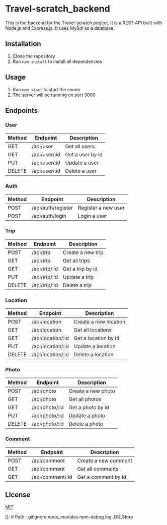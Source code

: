 ﻿# Travel-scratch_backend
This is the backend for the Travel-scratch project. It is a REST API built with Node.js and Express.js. It uses MySql as a database.

## Installation
1. Clone the repository
2. Run `npm install` to install all dependencies

## Usage
1. Run `npm start` to start the server
2. The server will be running on port 3000

## Endpoints
### User

| Method | Endpoint | Description |
| ------ | -------- | ----------- |
| GET | /api/user | Get all users |
| GET | /api/user/:id | Get a user by id |
| PUT | /api/user/:id | Update a user |
| DELETE | /api/user/:id | Delete a user |

### Auth

| Method | Endpoint | Description |
| ------ | -------- | ----------- |
| POST | /api/auth/register | Register a new user |
| POST | /api/auth/login | Login a user |


### Trip

| Method | Endpoint | Description |
| ------ | -------- | ----------- |
| POST | /api/trip | Create a new trip |
| GET | /api/trip | Get all trips |
| GET | /api/trip/:id | Get a trip by id |
| PUT | /api/trip/:id | Update a trip |
| DELETE | /api/trip/:id | Delete a trip |

### Location

| Method | Endpoint | Description |
| ------ | -------- | ----------- |
| POST | /api/location | Create a new location |
| GET | /api/location | Get all locations |
| GET | /api/location/:id | Get a location by id |
| PUT | /api/location/:id | Update a location |
| DELETE | /api/location/:id | Delete a location |

### Photo

| Method | Endpoint | Description |
| ------ | -------- | ----------- |
| POST | /api/photo | Create a new photo |
| GET | /api/photo | Get all photos |
| GET | /api/photo/:id | Get a photo by id |
| PUT | /api/photo/:id | Update a photo |
| DELETE | /api/photo/:id | Delete a photo |

### Comment

| Method | Endpoint | Description |
| ------ | -------- | ----------- |
| POST | /api/comment | Create a new comment |
| GET | /api/comment | Get all comments |
| GET | /api/comment/:id | Get a comment by id |

## License
[MIT](https://choosealicense.com/licenses/mit/)

[]: # Path: .gitignore
node_modules
npm-debug.log
.DS_Store
